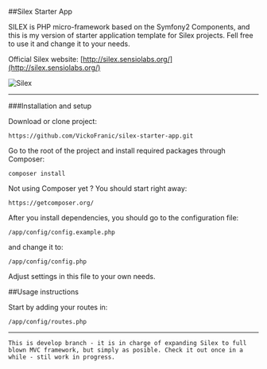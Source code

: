 ##Silex Starter App

SILEX is PHP micro-framework based on the Symfony2 Components, and this is my version of starter application template for Silex projects.
Fell free to use it and change it to your needs.

Official Silex website: [http://silex.sensiolabs.org/](http://silex.sensiolabs.org/)

![Silex](http://silex.sensiolabs.org/images/logo.png)


- - -


###Installation and setup

Download or clone project: 
```
https://github.com/VickoFranic/silex-starter-app.git
```

Go to the root of the project and install required packages through Composer:

```
composer install
```

Not using Composer yet ? You should start right away:

```
https://getcomposer.org/
```

After you install dependencies, you should go to the configuration file:

```
/app/config/config.example.php
```

and change it to:

```
/app/config/config.php
```

Adjust settings in this file to your own needs.


##Usage instructions

Start by adding your routes in:

```
/app/config/routes.php
```


- - -

`This is develop branch - it is in charge of expanding Silex to full blown MVC framework, but simply as posible. Check it out once in a while - stil work in progress.`